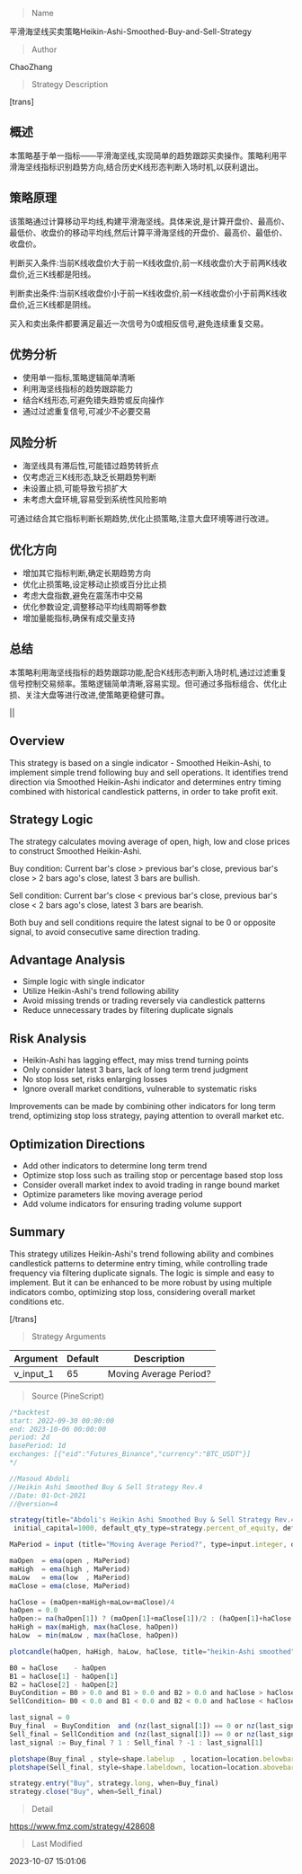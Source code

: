 
> Name

平滑海坚线买卖策略Heikin-Ashi-Smoothed-Buy-and-Sell-Strategy

> Author

ChaoZhang

> Strategy Description

[trans]

## 概述

本策略基于单一指标——平滑海坚线,实现简单的趋势跟踪买卖操作。策略利用平滑海坚线指标识别趋势方向,结合历史K线形态判断入场时机,以获利退出。

## 策略原理

该策略通过计算移动平均线,构建平滑海坚线。具体来说,是计算开盘价、最高价、最低价、收盘价的移动平均线,然后计算平滑海坚线的开盘价、最高价、最低价、收盘价。

判断买入条件:当前K线收盘价大于前一K线收盘价,前一K线收盘价大于前两K线收盘价,近三K线都是阳线。

判断卖出条件:当前K线收盘价小于前一K线收盘价,前一K线收盘价小于前两K线收盘价,近三K线都是阴线。

买入和卖出条件都要满足最近一次信号为0或相反信号,避免连续重复交易。

## 优势分析

- 使用单一指标,策略逻辑简单清晰
- 利用海坚线指标的趋势跟踪能力
- 结合K线形态,可避免错失趋势或反向操作
- 通过过滤重复信号,可减少不必要交易

## 风险分析

- 海坚线具有滞后性,可能错过趋势转折点
- 仅考虑近三K线形态,缺乏长期趋势判断
- 未设置止损,可能导致亏损扩大
- 未考虑大盘环境,容易受到系统性风险影响

可通过结合其它指标判断长期趋势,优化止损策略,注意大盘环境等进行改进。

## 优化方向  

- 增加其它指标判断,确定长期趋势方向
- 优化止损策略,设定移动止损或百分比止损
- 考虑大盘指数,避免在震荡市中交易
- 优化参数设定,调整移动平均线周期等参数
- 增加量能指标,确保有成交量支持

## 总结

本策略利用海坚线指标的趋势跟踪功能,配合K线形态判断入场时机,通过过滤重复信号控制交易频率。策略逻辑简单清晰,容易实现。但可通过多指标组合、优化止损、关注大盘等进行改进,使策略更稳健可靠。

||


## Overview

This strategy is based on a single indicator - Smoothed Heikin-Ashi, to implement simple trend following buy and sell operations. It identifies trend direction via Smoothed Heikin-Ashi indicator and determines entry timing combined with historical candlestick patterns, in order to take profit exit.

## Strategy Logic  

The strategy calculates moving average of open, high, low and close prices to construct Smoothed Heikin-Ashi. 

Buy condition: Current bar's close > previous bar's close, previous bar's close > 2 bars ago's close, latest 3 bars are bullish.

Sell condition: Current bar's close < previous bar's close, previous bar's close < 2 bars ago's close, latest 3 bars are bearish.

Both buy and sell conditions require the latest signal to be 0 or opposite signal, to avoid consecutive same direction trading.

## Advantage Analysis

- Simple logic with single indicator
- Utilize Heikin-Ashi's trend following ability 
- Avoid missing trends or trading reversely via candlestick patterns
- Reduce unnecessary trades by filtering duplicate signals

## Risk Analysis

- Heikin-Ashi has lagging effect, may miss trend turning points
- Only consider latest 3 bars, lack of long term trend judgment
- No stop loss set, risks enlarging losses
- Ignore overall market conditions, vulnerable to systematic risks

Improvements can be made by combining other indicators for long term trend, optimizing stop loss strategy, paying attention to overall market etc.

## Optimization Directions

- Add other indicators to determine long term trend
- Optimize stop loss such as trailing stop or percentage based stop loss
- Consider overall market index to avoid trading in range bound market
- Optimize parameters like moving average period
- Add volume indicators for ensuring trading volume support

## Summary 

This strategy utilizes Heikin-Ashi's trend following ability and combines candlestick patterns to determine entry timing, while controlling trade frequency via filtering duplicate signals. The logic is simple and easy to implement. But it can be enhanced to be more robust by using multiple indicators combo, optimizing stop loss, considering overall market conditions etc.

[/trans]

> Strategy Arguments



|Argument|Default|Description|
|----|----|----|
|v_input_1|65|Moving Average Period?|


> Source (PineScript)

``` javascript
/*backtest
start: 2022-09-30 00:00:00
end: 2023-10-06 00:00:00
period: 2d
basePeriod: 1d
exchanges: [{"eid":"Futures_Binance","currency":"BTC_USDT"}]
*/

//Masoud Abdoli
//Heikin Ashi Smoothed Buy & Sell Strategy Rev.4
//Date: 01-Oct-2021
//@version=4

strategy(title="Abdoli's Heikin Ashi Smoothed Buy & Sell Strategy Rev.4", shorttitle="Heikin-Ashi Smoothed Rev.4", overlay=true,
 initial_capital=1000, default_qty_type=strategy.percent_of_equity, default_qty_value=100)

MaPeriod = input (title="Moving Average Period?", type=input.integer, defval=65, minval=5, maxval=100, step=5)

maOpen  = ema(open , MaPeriod)
maHigh  = ema(high , MaPeriod)
maLow   = ema(low  , MaPeriod)
maClose = ema(close, MaPeriod)

haClose = (maOpen+maHigh+maLow+maClose)/4
haOpen = 0.0
haOpen:= na(haOpen[1]) ? (maOpen[1]+maClose[1])/2 : (haOpen[1]+haClose[1])/2
haHigh = max(maHigh, max(haClose, haOpen))
haLow  = min(maLow , max(haClose, haOpen))

plotcandle(haOpen, haHigh, haLow, haClose, title="heikin-Ashi smoothed", color=haOpen>haClose ? color.orange : color.blue)

B0 = haClose    - haOpen
B1 = haClose[1] - haOpen[1]
B2 = haClose[2] - haOpen[2]
BuyCondition = B0 > 0.0 and B1 > 0.0 and B2 > 0.0 and haClose > haClose[1] and haClose[1] > haClose[2]
SellCondition= B0 < 0.0 and B1 < 0.0 and B2 < 0.0 and haClose < haClose[1] and haClose[1] < haClose[2]

last_signal = 0
Buy_final  = BuyCondition  and (nz(last_signal[1]) == 0 or nz(last_signal[1]) ==-1)
Sell_final = SellCondition and (nz(last_signal[1]) == 0 or nz(last_signal[1]) == 1)
last_signal := Buy_final ? 1 : Sell_final ? -1 : last_signal[1]

plotshape(Buy_final , style=shape.labelup  , location=location.belowbar, color=color.blue, title="Buy label" , text="BUY" , textcolor=color.white)
plotshape(Sell_final, style=shape.labeldown, location=location.abovebar, color=color.red , title="Sell label", text="SELL", textcolor=color.white)

strategy.entry("Buy", strategy.long, when=Buy_final)
strategy.close("Buy", when=Sell_final)
```

> Detail

https://www.fmz.com/strategy/428608

> Last Modified

2023-10-07 15:01:06
